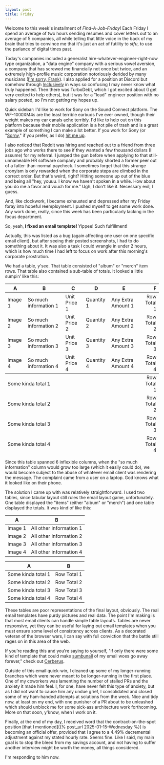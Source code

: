 ```yaml
---
layout: post
title: Friday
---
```


Welcome to this week's installment of _Find-A-Job-Friday_! Each Friday I spend an average of two hours sending resumes and cover letters out to an average of 5 companies, all while telling that little voice in the back of my brain that tries to convince me that it's just an act of futility to _stfu_, to use the parlance of digital times past.

Today's companies included a generalist hire-whatever-engineer-right-now type organization, a "data engine" company with a serious vowel aversion, a company that has screwed me financially not once but twice, and an extremely high-profile music corporation notoriously derided by many musicians ([I'm sorry, Frank](https://www.youtube.com/watch?v=PNLjHBIpQ2g)). I also applied for a position at Discord but somehow through [Inclusively](https://www.inclusively.com/) in ways so confusing I may never know what truly happened. Then there was TurboDebt, which I got excited about (I get very excited to help others), but it was for a "lead" engineer position with no salary posted, so I'm not getting my hopes up.

Quick sidebar: I'd like to work for Sony on the Sound Connect platform. The WF-1000XM4s are the least terrible earbuds I've ever owned, though their weight makes my ear canals ache terribly. I'd like to help out on this platform because their mobile application is a hot pile of trash and is a great example of something I can make a lot better. If you work for Sony (or "[Sorny](https://www.youtube.com/watch?v=guck4FoWQss&t=16s)," if you prefer, as I do) [hit me up](#hit-me-up).

I also noticed that Reddit was hiring and reached out to a friend from three jobs ago who works there to see if they wanted a few thousand dollars (I assume) for my referral. I jumped the gun before when applying to that still-unnameable HR software company and probably shorted a former peer out of a fatter-than-normal paycheck. I sometimes forget that this strange cronyism is only rewarded when the corporate steps are climbed in the correct order. But that's weird, right? Hitting someone up out of the blue and being all "hey, youuu. I know we haven't spoken in a while. How about you do me a favor and vouch for me." Ugh, I don't like it. Necessary evil, I guess.

And, like clockwork, I became exhausted and depressed after my Friday foray into hopeful reemployment. I pushed myself to get some work done. Any work done, really, since this week has been particularly lacking in the focus department.

So, yeah, **I fixed an email template!** Yippee! Such fulfillment!

Actually, this was listed as a bug (again affecting one user on one specific email client), but after seeing their posted screenshots, I had to do something about it. It was also a task I could wrangle in under 2 hours, which is how much time I had left to focus on work after this morning's corporate prostration.

We had a table, y'see. That table consisted of "album" or "merch" item rows. That table also contained a sub-table of totals. It looked a little sumpin' like this:

<table>
  <thead>
    <tr>
      <th>A</th>
      <th>B</th>
      <th>C</th>
      <th>D</th>
      <th>E</th>
      <th align="right">F</th>
    </tr>
  </thead>
  <tbody>
    <tr>
      <td>Image 1</td>
      <td>So much information 1</td>
      <td>Unit Price 1</td>
      <td>Quantity 1</td>
      <td>Any Extra Amount 1</td>
      <td align="right">Row Total 1</td>
    </tr>
    <tr>
      <td>Image 2</td>
      <td>So much information 2</td>
      <td>Unit Price 2</td>
      <td>Quantity 2</td>
      <td>Any Extra Amount 2</td>
      <td align="right">Row Total 2</td>
    </tr>
    <tr>
      <td>Image 3</td>
      <td>So much information 3</td>
      <td>Unit Price 3</td>
      <td>Quantity 3</td>
      <td>Any Extra Amount 3</td>
      <td align="right">Row Total 3</td>
    </tr>
    <tr>
      <td>Image 4</td>
      <td>So much information 4</td>
      <td>Unit Price 4</td>
      <td>Quantity 4</td>
      <td>Any Extra Amount 4</td>
      <td align="right">Row Total 4</td>
    </tr>
  </tbody>
  <tfoot>
    <tr>
      <td colspan="5">Some kinda total 1</td>
      <td align="right">Row Total 1</td>
    </tr>
    <tr>
      <td colspan="5">Some kinda total 2</td>
      <td align="right">Row Total 2</td>
    </tr>
    <tr>
      <td colspan="5">Some kinda total 3</td>
      <td align="right">Row Total 3</td>
    </tr>
    <tr>
      <td colspan="5">Some kinda total 4</td>
      <td align="right">Row Total 4</td>
    </tr>
  </tfoot>
</table>

Since this table spanned 6 inflexible columns, when the "so much information" column would grow too large (which it easily could do), we would become subject to the abuse of whatever email client was rendering the message. The complaint came from a user on a laptop. God knows what it looked like on their phone.

The solution I came up with was relatively straightforward. I used two tables, since tabular layout still rules the email layout game, unfortunately. One table displayed the "items" (either "album" or "merch") and one table displayed the totals. It was kind of like this:

<table>
  <thead>
    <tr>
      <th>A</th>
      <th>B</th>
    </tr>
  </thead>
  <tbody>
    <tr>
      <td>Image 1</td>
      <td>All other information 1</td>
    </tr>
    <tr>
      <td>Image 2</td>
      <td>All other information 2</td>
    </tr>
    <tr>
      <td>Image 3</td>
      <td>All other information 3</td>
    </tr>
    <tr>
      <td>Image 4</td>
      <td>All other information 4</td>
    </tr>
  </tbody>
</table>

<table>
  <thead>
    <tr>
      <th>A</th>
      <th>B</th>
    </tr>
  </thead>
  <tbody>
    <tr>
      <td>Some kinda total 1</td>
      <td>Row Total 1</td>
    </tr>
    <tr>
      <td>Some kinda total 2</td>
      <td>Row Total 2</td>
    </tr>
    <tr>
      <td>Some kinda total 3</td>
      <td>Row Total 3</td>
    </tr>
    <tr>
      <td>Some kinda total 4</td>
      <td>Row Total 4</td>
    </tr>
  </tbody>
</table>

These tables are poor representations of the final layout, obviously. The real email templates have purdy pictures and real data. The point I'm making is that most email clients can handle simple table layouts. Tables are never responsive, yet they can be useful for laying out email templates when you must ensure some level of consistency across clients. As a decorated veteran of the browser wars, I can say with full conviction that the battle still rages on in this area of the web.

If you're reading this and you're saying to yourself, "if only there were some kind of template that could make [sumbunall](https://www.urbandictionary.com/define.php?term=sombunall) of my email woes go away forever," check out [Cerberus](https://www.cerberusemail.com/).

Outside of this email quick-win, I cleaned up some of my longer-running branches which were never meant to be longer-running in the first place. One of my coworkers was lamenting the number of stalled PRs and the anxiety it made him feel. I, for one, have never felt this type of anxiety, but as I did not want to cause him any undue grief, I consolidated and closed some of my ham-handed attempts at solutions from the week. Nice and tidy now, at least on my end, with one punisher of a PR about to be unleashed which should unblock me for some sick-ass architecture work forthcoming. More on that soon, y'know, when I work on it.

Finally, at the end of my day, I received word that the contract-on-the-spot position [that I mentioned]({% post_url 2025-01-15-Wednesday %}) is becoming an official offer, provided that I agree to a 4.49% decremental adjustment against my stated hourly rate. Seems fine. Like I said, my main goal is to stop the bleed from my savings account, and not having to suffer another interview might be worth the money, all things considered.

I'm responding to him now.
